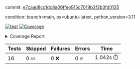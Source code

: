 commit: [e7caad8cc1dc8a06ffee915c7019b3f2b3fd0135](https://github.com/rcmdnk/conf-finder/tree/e7caad8cc1dc8a06ffee915c7019b3f2b3fd0135)

condition: branch=main, os=ubuntu-latest, python_version=3.11

[![test](https://github.com/rcmdnk/conf-finder/actions/workflows/test.yml/badge.svg)](https://github.com/rcmdnk/conf-finder/actions/runs/10682100932)
<a href="https://github.com/rcmdnk/conf-finder/blob/e7caad8cc1dc8a06ffee915c7019b3f2b3fd0135/README.md"><img alt="Coverage" src="https://img.shields.io/badge/Coverage-93%25-brightgreen.svg" /></a><details><summary>Coverage Report </summary><table><tr><th>File</th><th>Stmts</th><th>Miss</th><th>Cover</th><th>Missing</th></tr><tbody><tr><td colspan="5"><b>src/conf_finder</b></td></tr><tr><td>&nbsp; &nbsp;<a href="https://github.com/rcmdnk/conf-finder/blob/e7caad8cc1dc8a06ffee915c7019b3f2b3fd0135/src/conf_finder/conf_finder.py">conf_finder.py</a></td><td>102</td><td>8</td><td>92%</td><td><a href="https://github.com/rcmdnk/conf-finder/blob/e7caad8cc1dc8a06ffee915c7019b3f2b3fd0135/src/conf_finder/conf_finder.py#L65-L67">65&ndash;67</a>, <a href="https://github.com/rcmdnk/conf-finder/blob/e7caad8cc1dc8a06ffee915c7019b3f2b3fd0135/src/conf_finder/conf_finder.py#L76">76</a>, <a href="https://github.com/rcmdnk/conf-finder/blob/e7caad8cc1dc8a06ffee915c7019b3f2b3fd0135/src/conf_finder/conf_finder.py#L81">81</a>, <a href="https://github.com/rcmdnk/conf-finder/blob/e7caad8cc1dc8a06ffee915c7019b3f2b3fd0135/src/conf_finder/conf_finder.py#L141-L142">141&ndash;142</a>, <a href="https://github.com/rcmdnk/conf-finder/blob/e7caad8cc1dc8a06ffee915c7019b3f2b3fd0135/src/conf_finder/conf_finder.py#L174">174</a></td></tr><tr><td><b>TOTAL</b></td><td><b>107</b></td><td><b>8</b></td><td><b>93%</b></td><td>&nbsp;</td></tr></tbody></table></details>

| Tests | Skipped | Failures | Errors | Time |
| ----- | ------- | -------- | -------- | ------------------ |
| 16 | 0 :zzz: | 0 :x: | 0 :fire: | 1.042s :stopwatch: |

